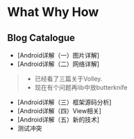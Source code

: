 # What Why How
## Blog Catalogue
- [Android详解（一）图片详解]
- [Android详解（二）网络详解]
> - 已经看了三篇关于Volley.
> - 现在有个问题再lib中放butterknife
- [Android详解（三）框架源码分析]
- [Android详解（四）View相关]
- [Android详解（五）新的技术]
- 测试冲突